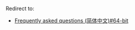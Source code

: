 Redirect to:

*   [Frequently asked questions (简体中文)#64-bit](/index.php?title=Frequently_asked_questions_(%E7%AE%80%E4%BD%93%E4%B8%AD%E6%96%87)&redirect=no#64-bit "Frequently asked questions (简体中文)")